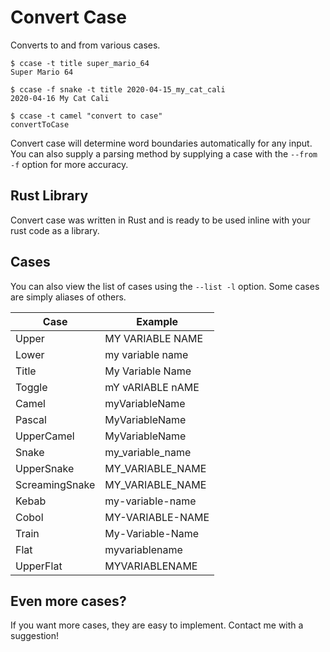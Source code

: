 # Convert Case

Converts to and from various cases.

```
$ ccase -t title super_mario_64
Super Mario 64

$ ccase -f snake -t title 2020-04-15_my_cat_cali
2020-04-16 My Cat Cali

$ ccase -t camel "convert to case"
convertToCase
```

Convert case will determine word boundaries automatically for any input.  You can also supply a parsing method by supplying a case with the `--from -f` option for more accuracy.

## Rust Library

Convert case was written in Rust and is ready to be used inline with your rust code as a library.

## Cases

You can also view the list of cases using the `--list -l` option.  Some cases are simply aliases of others.

| Case | Example |
| ---- | ------- |
| Upper | MY VARIABLE NAME |
| Lower | my variable name |
| Title | My Variable Name |
| Toggle | mY vARIABLE nAME |
| Camel | myVariableName |
| Pascal | MyVariableName |
| UpperCamel | MyVariableName |
| Snake | my\_variable\_name |
| UpperSnake | MY\_VARIABLE\_NAME |
| ScreamingSnake | MY\_VARIABLE\_NAME |
| Kebab | my-variable-name |
| Cobol | MY-VARIABLE-NAME |
| Train | My-Variable-Name |
| Flat | myvariablename |
| UpperFlat | MYVARIABLENAME |

## Even more cases?

If you want more cases, they are easy to implement.  Contact me with a suggestion!

